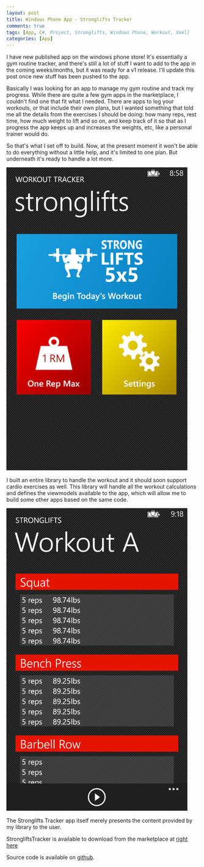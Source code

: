```yaml
---
layout: post
title: Windows Phone App - Stronglifts Tracker
comments: true
tags: [App, C#, Project, Stronglifts, Windows Phone, Workout, Xaml]
categories: [App]
---
```

I have new published app on the windows phone store! It's essentially a gym routine tracker, and there's still a lot of stuff I want to add to the app in the coming weeks/months, but it was ready for a v1 release. I'll update this post once new stuff has been pushed to the app.
<!--more-->

Basically I was looking for an app to manage my gym routine and track my progress. While there are quite a few gym apps in the marketplace, I couldn't find one that fit what I needed. There are apps to log your workouts, or that include their own plans, but I wanted something that told me all the details from the exercises I should be doing: how many reps, rest time, how much weight to lift and so on, and keep track of it so that as I progress the app keeps up and increases the weights, etc, like a personal trainer would do.

So that's what I set off to build. Now, at the present moment it won't be able to do everything without a little help, and it's limited to one plan. But underneath it's ready to handle a lot more.

<img class="aligncenter" src="/assets/1_main.png" alt="1_main" width="474" />

I built an entire library to handle the workout and it should soon support cardio exercises as well. This library will handle all the workout calculations and defines the viewmodels available to the app, which will allow me to build some other apps based on the same code.

<img class="aligncenter" src="/assets/3_workout.png" alt="3_workout" width="474" />

The Stronglifts Tracker app itself merely presents the content provided by my library to the user.

StrongliftsTracker is available to download from the marketplace at <a href="http://bit.ly/strongliftswp8">right here</a>

Source code is available on <a href="https://github.com/fmmendo/WorkoutTracker">github</a>.
